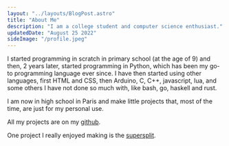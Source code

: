 ```yaml
---
layout: "../layouts/BlogPost.astro"
title: "About Me"
description: "I am a college student and computer science enthusiast."
updatedDate: "August 25 2022"
sideImage: "/profile.jpeg"
---
```


I started programming in scratch in primary school (at the age of 9) and then, 2 years later, started programming in Python, which has been my go-to programming language ever since.
I have then started using other languages, first HTML and CSS, then Arduino, C, C++, javascript, lua, and some others I have not done so much with, like bash, go, haskell and rust.

I am now in high school in Paris and make little projects that, most of the time, are just for my personal use.

All my projects are on my <a href="https://github.com/tarneaux" target="_blank">github</a>.

One project I really enjoyed making is the <a href="https://github.com/tarneaux/supersplit" target="_blank">supersplit<a>.
